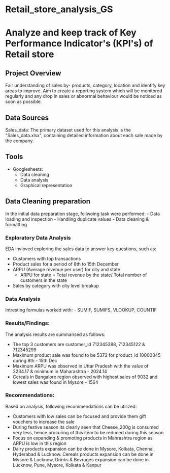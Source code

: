 # Retail_store_analysis_GS

# Analyze and keep track of Key Performance Indicator's (KPI's) of Retail store

## Project Overview
Fair understanding of sales by- products, category, location and identify key areas to improve.
Aim to create a reporting system which will be monitored regularly and any drop in sales or abnormal behaviour would be noticed as soon as possible.


## Data Sources
Sales_data: The primary dataset used for this analysis is the "Sales_data.xlsx", containing detailed information about each sale made by the company.


## Tools
- Googlesheets:
	- Data cleaning
	- Data analysis
	- Graphical representation


## Data Cleaning preparation
In the initial data preparation stage, follwoing task were performed:
	- Data loading and inspection
	- Handling duplicate values
	- Data cleaning & formatting


### Exploratory Data Analysis
EDA invloved exploring the sales data to answer key questions, such as:
  - Customers with top transactions
  - Product sales for a period of 8th to 15th December
  - ARPU (Average revenue per user) for city and state
    - ARPU for state = Total revenue by the state/ Total number of customers in the state
  - Sales by category with city level breakup


### Data Analysis
Intresting formulas worked with:
	- SUMIF, SUMIFS, VLOOKUP, COUNTIF


### Results/Findings:
The analysis results are summarised as follows:
  - The top 3 customers are customer_id 712345388, 712345122 & 712345299
  - Maximum product sale was found to be 5372 for product_id 10000345 during 8th - 15th Dec
  - Maximum ARPU was observed in Uttar Pradesh with the value of 3234.17 & minimum in Maharashtra - 2024.14
  - Cereals in Bangalore region observed with highest sales of 9032 and lowest sales was found in Mysore - 1564


### Recommendations:
Based on analysis, following recommendations can be utilized:
  - Customers with low sales can be focused and provide them gift vouchers to increase the sale
  - During festive season its clearly seen that Cheese_200g is consumed very less, hence procuring of this item to be reduced during this season
  - Focus on expanding & promoting products in Mahrashtra region as ARPU is low in this region
  - Dairy products expansion can be done in Mysore, Kolkata, Chennai, Hyderabad & Lucknow. Cereals products expansion can be done in Mysore & Lucknow, Drinks & Bevrages expansion can be done in Lucknow, Pune, Mysore, Kolkata & Kanpur
